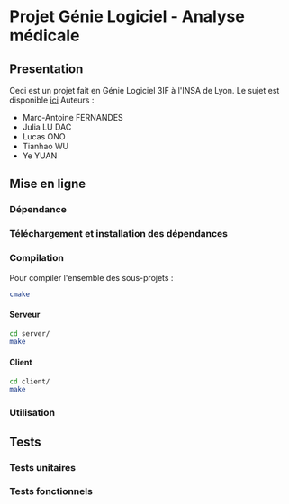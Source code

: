 # Projet Génie Logiciel - Analyse médicale

## Presentation
  Ceci est un projet fait en Génie Logiciel 3IF à l'INSA de Lyon. Le sujet est disponible [ici](./doc/sujet.pdf)
  Auteurs :
*    Marc-Antoine FERNANDES
*    Julia LU DAC
*    Lucas ONO
*    Tianhao WU
*    Ye YUAN

## Mise en ligne

### Dépendance

### Téléchargement et installation des dépendances

### Compilation

Pour compiler l'ensemble des sous-projets :
```bash
cmake
```
#### Serveur

```bash
cd server/
make
```

#### Client

```bash
cd client/
make
```

### Utilisation

## Tests

### Tests unitaires

### Tests fonctionnels


